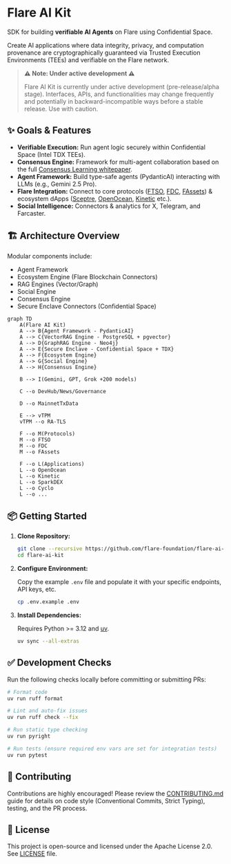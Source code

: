 # Flare AI Kit

SDK for building **verifiable AI Agents** on Flare using Confidential Space.

Create AI applications where data integrity, privacy, and computation provenance are cryptographically guaranteed via Trusted Execution Environments (TEEs) and verifiable on the Flare network.

> **⚠️ Note: Under active development ⚠️**
>
> Flare AI Kit is currently under active development (pre-release/alpha stage). Interfaces, APIs, and functionalities may change frequently and potentially in backward-incompatible ways before a stable release. Use with caution.

## ✨ Goals & Features

- **Verifiable Execution:** Run agent logic securely within Confidential Space (Intel TDX TEEs).
- **Consensus Engine:** Framework for multi-agent collaboration based on the full [Consensus Learning whitepaper](https://arxiv.org/abs/2402.16157).
- **Agent Framework:** Build type-safe agents (PydanticAI) interacting with LLMs (e.g., Gemini 2.5 Pro).
- **Flare Integration:** Connect to core protocols ([FTSO](https://dev.flare.network/ftso/overview), [FDC](https://dev.flare.network/fdc/overview), [FAssets](https://dev.flare.network/fassets/overview)) & ecosystem dApps ([Sceptre](http://sceptre.fi), [OpenOcean](https://openocean.finance), [Kinetic](https://kinetic.market) etc.).
- **Social Intelligence:** Connectors & analytics for X, Telegram, and Farcaster.

## 🏗️ Architecture Overview

Modular components include:

- Agent Framework
- Ecosystem Engine (Flare Blockchain Connectors)
- RAG Engines (Vector/Graph)
- Social Engine
- Consensus Engine
- Secure Enclave Connectors (Confidential Space)

```mermaid
graph TD
    A(Flare AI Kit)
    A --> B{Agent Framework - PydanticAI}
    A --> C{VectorRAG Engine - PostgreSQL + pgvector}
    A --> D{GraphRAG Engine - Neo4j}
    A --> E{Secure Enclave - Confidential Space + TDX}
    A --> F{Ecosystem Engine}
    A --> G{Social Engine}
    A --> H{Consensus Engine}

    B --> I(Gemini, GPT, Grok +200 models)

    C --o DevHub/News/Governance

    D --o MainnetTxData

    E --> vTPM
    vTPM --o RA-TLS

    F --o M(Protocols)
    M --o FTSO
    M --o FDC
    M --o FAssets

    F --o L(Applications)
    L --o OpenOcean
    L --o Kinetic
    L --o SparkDEX
    L --o Cyclo
    L --o ...
```

## 📦 Getting Started

1. **Clone Repository:**

   ```bash
   git clone --recursive https://github.com/flare-foundation/flare-ai-kit.git
   cd flare-ai-kit
   ```

2. **Configure Environment:**

   Copy the example `.env` file and populate it with your specific endpoints, API keys, etc.

   ```bash
   cp .env.example .env
   ```

3. **Install Dependencies:**

   Requires Python >= 3.12 and [uv](https://github.com/astral-sh/uv).

   ```bash
   uv sync --all-extras
   ```

## ✅ Development Checks

Run the following checks locally before committing or submitting PRs:

```bash
# Format code
uv run ruff format

# Lint and auto-fix issues
uv run ruff check --fix

# Run static type checking
uv run pyright

# Run tests (ensure required env vars are set for integration tests)
uv run pytest
```

## 🤝 Contributing

Contributions are highly encouraged! Please review the [CONTRIBUTING.md](CONTRIBUTING.md) guide for details on code style (Conventional Commits, Strict Typing), testing, and the PR process.

## 📜 License

This project is open-source and licensed under the Apache License 2.0. See [LICENSE](LICENSE) file.
